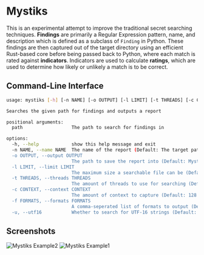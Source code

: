 # Mystiks
This is an experimental attempt to improve the traditional secret searching techniques. **Findings** are primarily a Regular Expression pattern, name, and description which is defined as a subclass of `Finding` in Python. These findings are then captured out of the target directory using an efficient Rust-based core before being passed back to Python, where each match is rated against **indicators**. Indicators are used to calculate **ratings**, which are used to determine how likely or unlikely a match is to be correct.

## Command-Line Interface
```bash
usage: mystiks [-h] [-n NAME] [-o OUTPUT] [-l LIMIT] [-t THREADS] [-c CONTEXT] [-f FORMATS] [-u] path

Searches the given path for findings and outputs a report

positional arguments:
  path                  The path to search for findings in

options:
  -h, --help            show this help message and exit
  -n NAME, --name NAME  The name of the report (Default: The target path's folder name)
  -o OUTPUT, --output OUTPUT
                        The path to save the report into (Default: Mystiks-<Report UUID>)
  -l LIMIT, --limit LIMIT
                        The maximum size a searchable file can be (Default: 500MB)
  -t THREADS, --threads THREADS
                        The amount of threads to use for searching (Default: Count of CPU cores)
  -c CONTEXT, --context CONTEXT
                        The amount of context to capture (Default: 128 bytes)
  -f FORMATS, --formats FORMATS
                        A comma-seperated list of formats to output (Default: HTML,JSON)
  -u, --utf16           Whether to search for UTF-16 strings (Default: Ignore UTF-16)
```

## Screenshots
![Mystiks Example2](images/Example2.png)
![Mystiks Example1](images/Example1.png)
